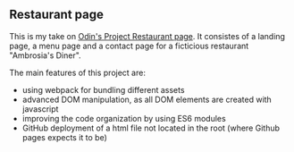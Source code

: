 ## **Restaurant page**

This is my take on [Odin's Project Restaurant page](https://www.theodinproject.com/paths/full-stack-javascript/courses/javascript/lessons/restaurant-page). It consistes of a landing page, a menu page and a contact page for a ficticious restaurant "Ambrosia's Diner".

The main features of this project are:
- using webpack for bundling different assets
- advanced DOM manipulation, as all DOM elements are created with javascript
- improving the code organization by using ES6 modules
- GitHub deployment of a html file not located in the root (where Github pages expects it to be)
